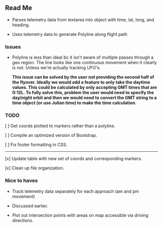## Read Me

* Parses telemetry data from textarea into object with time, lat, long,
  and heading.

* Uses telemetry data to generate Polyline along flight path

### Issues
- Polyline is less than ideal bc it isn't aware of multiple passes
  through a geo region. The line looks like one continuous movement when
  it clearly is not. Unless we're actually tracking UFO's.

  __This issue can be solved by the user not providing the second half
  of the flyover. Ideally we would add a feature to only take the
  daytime values. This could be calculated by only accepting GMT times
  that are 0:12L. To fully solve this, problem the user would need to
  specify the day/night orbit and then we would need to convert the
  GMT string to a time object (or use Julian time) to make the time
  calculation.__


### TODO
[ ]  Get coords plotted to markers rather than a polyline.

[ ]  Compile an optimized version of Bootstrap.

[ ] Fix footer formatting in CSS.

---

[x] Update table with new set of coords and corresponding markers.

[x] Clean up file organization.


### Nice to haves
* Track telemetry data separately for each approach (am and pm movement)
- Discussed earlier.

* Plot out intersection points with areas on map accessible via driving
  directions.
